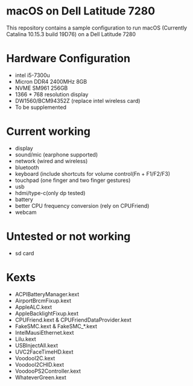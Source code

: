 # macOS on Dell Latitude 7280
This repository contains a sample configuration to run macOS (Currently Catalina 10.15.3 build 19D76) on a Dell Latitude 7280

# Hardware Configuration
* intel i5-7300u
* Micron DDR4 2400MHz 8GB
* NVME SM961 256GB
* 1366 * 768 resolution display 
* DW1560/BCM94352Z (replace intel wireless card)
* To be supplemented

# Current working
* display
* sound/mic (earphone supported)
* network (wired and wireless)
* bluetooth
* keyboard (include shortcuts for volume control(Fn + F1/F2/F3)
* touchpad (one finger and two finger gestures)
* usb
* hdmi/type-c(only dp tested)
* battery
* better CPU frequency conversion (rely on CPUFriend)
* webcam

# Untested or not working
* sd card

# Kexts
* ACPIBatteryManager.kext
* AirportBrcmFixup.kext
* AppleALC.kext
* AppleBacklightFixup.kext
* CPUFriend.kext & CPUFriendDataProvider.kext
* FakeSMC.kext & FakeSMC_*.kext
* IntelMausiEthernet.kext
* Lilu.kext
* USBInjectAll.kext
* UVC2FaceTimeHD.kext
* VoodooI2C.kext
* VoodooI2CHID.kext
* VoodooPS2Controller.kext
* WhateverGreen.kext
